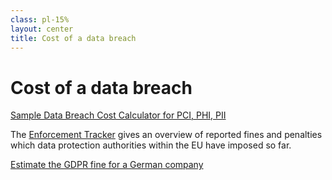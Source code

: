 ```yaml
---
class: pl-15%
layout: center
title: Cost of a data breach
---
```

<h1>Cost of a data breach</h1>

<Transform scale="0.9">

[Sample Data Breach Cost Calculator for PCI, PHI, PII](https://eriskhub.com/mini-calc-usli)

<Citation
  citeHref="https://en.wikipedia.org/wiki/GDPR_fines_and_notices"
  citeText="GDPR fines and notices">
  <template v-slot:quote>
    <p slot="quote">
      Violators of GDPR may be fined up to €20 million, or up to 4% of the annual worldwide turnover of the preceding financial year, whichever is greater.
    </p>
  </template>
</Citation>

The [Enforcement Tracker](https://www.enforcementtracker.com/) gives an overview of reported fines and penalties which data protection authorities within the EU have imposed so far.

[Estimate the GDPR fine for a German company](https://www.enforcementtracker.com/?finemodel-germany)

<Citation
  citeHref="https://www.gpdp.it/web/guest/home/docweb/-/docweb-display/docweb/9991101"
  citeText="Data breach: il Garante sanziona UniCredit per 2,8 milioni di euro (Multa di 800mila euro anche alla società incaricata di effettuare i test di sicurezza)">
  <template v-slot:quote>
    <p slot="quote">
      Le banche devono adottare <span class=color:accent>tutte</span> le necessarie misure tecnico-organizzative e di sicurezza per evitare che i dati dei propri clienti possano essere sottratti illecitamente.<br />Lo ha affermato il Garante per la privacy nel sanzionare UniCredit banca per una violazione di dati personali (data breach) avvenuta nel 2018, che ha coinvolto migliaia di clienti ed ex clienti.
    </p>
  </template>
</Citation>

</Transform>

<!--
https://www.embroker.com/blog/cost-of-a-data-breach/
https://www.eqs.com/compliance-blog/biggest-gdpr-fines/
https://www.upguard.com/blog/cost-of-a-data-breach-2024
https://www.ekransystem.com/en/blog/cost-of-a-data-breach
https://www.endpointprotector.com/blog/cost-of-a-data-breach-2023/

https://gdpr.eu/fines/

https://www.eqs.com/compliance-blog/biggest-gdpr-fines/

The GDPR mandates that personal data of EU citizens must be processed and stored within the EU/EEA unless certain conditions are met.

Violators of GDPR may be fined up to €20 million, or up to 4% of the annual worldwide turnover of the preceding financial year, whichever is greater.

In the US, while certain sectors may already satisfy parts of the EU Directive most do not. The United States prefers what it calls a 'sectoral' approach to data protection legislation, which relies on a combination of legislation, regulation, and self-regulation, rather than governmental regulation alone.
https://en.wikipedia.org/wiki/Data_Protection_Directive

https://pcidssguide.com/what-are-the-pci-compliance-fines-and-penalties/
https://sprinto.com/blog/pci-dss-fines/

https://www.upguard.com/blog/cost-of-data-breach

https://connect.comptia.org/content/articles/the-cost-of-a-breach-10-terrifying-cybersecurity-stats-your-msp-s-customers-need-to-know

- [GDPR Enforcement Tracker Report](https://cms.law/en/deu/publication/gdpr-enforcement-tracker-report)
- [GDPR  Enforcement Tracker ](https://www.enforcementtracker.com/)
- [What are the GDPR Fines?](https://gdpr.eu/fines/)
-->
